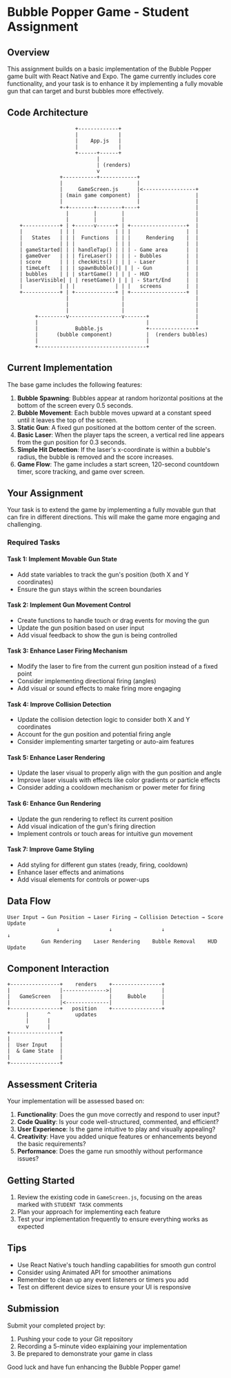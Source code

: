 # Bubble Popper Game - Student Assignment

## Overview

This assignment builds on a basic implementation of the Bubble Popper game built with React Native and Expo. The game currently includes core functionality, and your task is to enhance it by implementing a fully movable gun that can target and burst bubbles more effectively.

## Code Architecture

```
                      +-------------+
                      |             |
                      |    App.js   |
                      |             |
                      +------+------+
                             |
                             | (renders)
                             v
                 +-----------+------------+
                 |                        |
                 |     GameScreen.js      |<-----------------+
                 | (main game component)  |                  |
                 |                        |                  |
                 +-+--------+--------+----+                  |
                   |        |        |                       |
                   |        |        |                       |
    +------------+ | +------v------+ | +------------------+  |
    |            | | |             | | |                  |  |
    |   States   | | |  Functions  | | |     Rendering    |  |
    |            | | |             | | |                  |  |
    | gameStarted| | | handleTap() | | | - Game area      |  |
    | gameOver   | | | fireLaser() | | | - Bubbles        |  |
    | score      | | | checkHits() | | | - Laser          |  |
    | timeLeft   | | | spawnBubble()| | | - Gun           |  |
    | bubbles    | | | startGame() | | | - HUD            |  |
    | laserVisible| | | resetGame() | | | - Start/End     |  |
    |            | | |             | | |   screens        |  |
    +------------+ | +-------------+ | +------------------+  |
                   |                 |                       |
                   |                 |                       |
                   |                 |                       |
         +---------v-----------------v-------+               |
         |                                   |               |
         |            Bubble.js              +---------------+
         |      (bubble component)           |  (renders bubbles)
         |                                   |
         +-----------------------------------+
```

## Current Implementation

The base game includes the following features:

1. **Bubble Spawning**: Bubbles appear at random horizontal positions at the bottom of the screen every 0.5 seconds.
2. **Bubble Movement**: Each bubble moves upward at a constant speed until it leaves the top of the screen.
3. **Static Gun**: A fixed gun positioned at the bottom center of the screen.
4. **Basic Laser**: When the player taps the screen, a vertical red line appears from the gun position for 0.3 seconds.
5. **Simple Hit Detection**: If the laser's x-coordinate is within a bubble's radius, the bubble is removed and the score increases.
6. **Game Flow**: The game includes a start screen, 120-second countdown timer, score tracking, and game over screen.

## Your Assignment

Your task is to extend the game by implementing a fully movable gun that can fire in different directions. This will make the game more engaging and challenging.

### Required Tasks

#### Task 1: Implement Movable Gun State
- Add state variables to track the gun's position (both X and Y coordinates)
- Ensure the gun stays within the screen boundaries

#### Task 2: Implement Gun Movement Control
- Create functions to handle touch or drag events for moving the gun
- Update the gun position based on user input
- Add visual feedback to show the gun is being controlled

#### Task 3: Enhance Laser Firing Mechanism
- Modify the laser to fire from the current gun position instead of a fixed point
- Consider implementing directional firing (angles)
- Add visual or sound effects to make firing more engaging

#### Task 4: Improve Collision Detection
- Update the collision detection logic to consider both X and Y coordinates
- Account for the gun position and potential firing angle
- Consider implementing smarter targeting or auto-aim features

#### Task 5: Enhance Laser Rendering
- Update the laser visual to properly align with the gun position and angle
- Improve laser visuals with effects like color gradients or particle effects
- Consider adding a cooldown mechanism or power meter for firing

#### Task 6: Enhance Gun Rendering
- Update the gun rendering to reflect its current position
- Add visual indication of the gun's firing direction
- Implement controls or touch areas for intuitive gun movement

#### Task 7: Improve Game Styling
- Add styling for different gun states (ready, firing, cooldown)
- Enhance laser effects and animations
- Add visual elements for controls or power-ups

## Data Flow

```
User Input → Gun Position → Laser Firing → Collision Detection → Score Update
                ↓                ↓                ↓                   ↓
           Gun Rendering    Laser Rendering    Bubble Removal    HUD Update
```

## Component Interaction

```
+----------------+    renders    +----------------+
|                |-------------->|                |
|   GameScreen   |               |     Bubble     |
|                |<--------------|                |
+----------------+   position    +----------------+
      |      ^        updates
      |      |
      v      |
+----------------+
|                |
|  User Input    |
|  & Game State  |
|                |
+----------------+
```

## Assessment Criteria

Your implementation will be assessed based on:

1. **Functionality**: Does the gun move correctly and respond to user input?
2. **Code Quality**: Is your code well-structured, commented, and efficient?
3. **User Experience**: Is the game intuitive to play and visually appealing?
4. **Creativity**: Have you added unique features or enhancements beyond the basic requirements?
5. **Performance**: Does the game run smoothly without performance issues?

## Getting Started

1. Review the existing code in `GameScreen.js`, focusing on the areas marked with `STUDENT TASK` comments
2. Plan your approach for implementing each feature
3. Test your implementation frequently to ensure everything works as expected

## Tips

- Use React Native's touch handling capabilities for smooth gun control
- Consider using Animated API for smoother animations
- Remember to clean up any event listeners or timers you add
- Test on different device sizes to ensure your UI is responsive

## Submission

Submit your completed project by:
1. Pushing your code to your Git repository
2. Recording a 5-minute video explaining your implementation
3. Be prepared to demonstrate your game in class

Good luck and have fun enhancing the Bubble Popper game!
